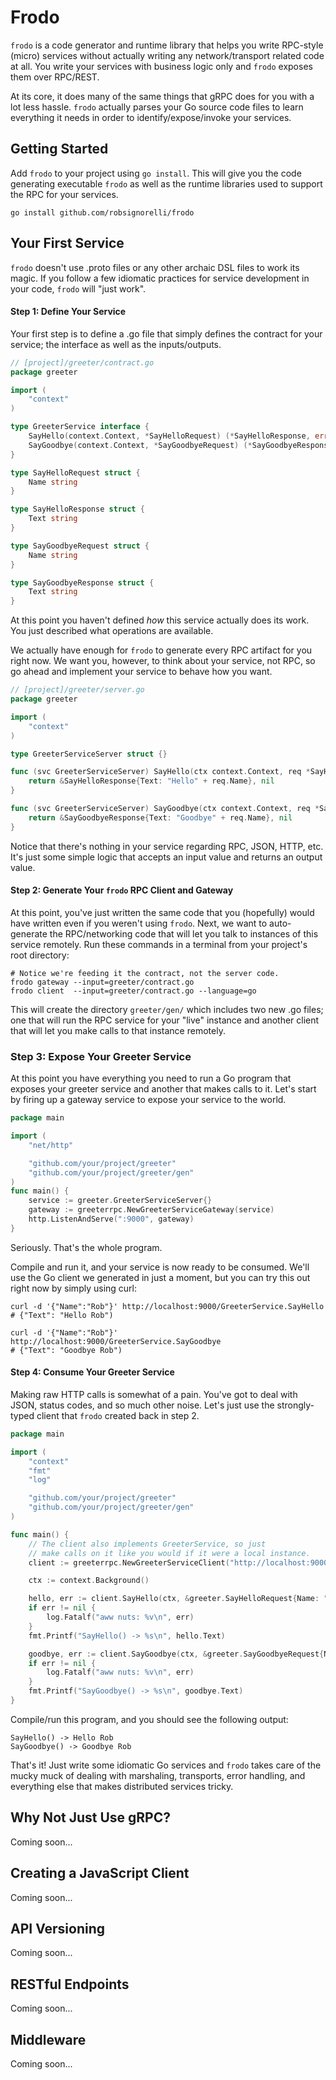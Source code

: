 # Frodo

`frodo` is a code generator and runtime library that helps
you write RPC-style (micro) services without actually writing
any network/transport related code at all. You write your
services with business logic only and `frodo` exposes them
over RPC/REST.

At its core, it does many of the same things that gRPC does
for you with a lot less hassle. `frodo` actually parses
your Go source code files to learn everything it needs in
order to identify/expose/invoke your services.

## Getting Started

Add `frodo` to your project using `go install`. This will
give you the code generating executable `frodo` as well
as the runtime libraries used to support the RPC for your services.

```shell
go install github.com/robsignorelli/frodo
```

## Your First Service

`frodo` doesn't use .proto files or any other archaic DSL
files to work its magic. If you follow a few idiomatic
practices for service development in your code, `frodo`
will "just work".

#### Step 1: Define Your Service
Your first step is to define a .go file that simply defines
the contract for your service; the interface as well as the
inputs/outputs.

```go
// [project]/greeter/contract.go
package greeter

import (
    "context"
)

type GreeterService interface {
    SayHello(context.Context, *SayHelloRequest) (*SayHelloResponse, error)
    SayGoodbye(context.Context, *SayGoodbyeRequest) (*SayGoodbyeResponse, error)
}

type SayHelloRequest struct {
    Name string
}

type SayHelloResponse struct {
    Text string
}

type SayGoodbyeRequest struct {
    Name string
}

type SayGoodbyeResponse struct {
    Text string
}
```

At this point you haven't defined *how* this service actually
does its work. You just described what operations are
available.

We actually have enough for `frodo` to generate
every RPC artifact for you right now. We want you, however,
to think about your service, not RPC, so go ahead and
implement your service to behave how you want.

```go
// [project]/greeter/server.go
package greeter

import (
    "context"
)

type GreeterServiceServer struct {}

func (svc GreeterServiceServer) SayHello(ctx context.Context, req *SayHelloRequest) (*SayHelloResponse, error) {
    return &SayHelloResponse{Text: "Hello" + req.Name}, nil
}

func (svc GreeterServiceServer) SayGoodbye(ctx context.Context, req *SayGoodbyeRequest) (*SayGoodbyeResponse, error) {
    return &SayGoodbyeResponse{Text: "Goodbye" + req.Name}, nil
}
```

Notice that there's nothing in your service regarding
RPC, JSON, HTTP, etc. It's just some simple logic that
accepts an input value and returns an output value.

#### Step 2: Generate Your `frodo` RPC Client and Gateway

At this point, you've just written the same code that you (hopefully)
would have written even if you weren't using `frodo`. Next,
we want to auto-generate the RPC/networking code that
will let you talk to instances of this service remotely.
Run these commands in a terminal from your project's root
directory:

```shell
# Notice we're feeding it the contract, not the server code.
frodo gateway --input=greeter/contract.go
frodo client  --input=greeter/contract.go --language=go
```
This will create the directory `greeter/gen/` which includes
two new .go files; one that will run the RPC service for 
your "live" instance and another client that will let you
make calls to that instance remotely.

### Step 3: Expose Your Greeter Service

At this point you have everything you need to run a Go
program that exposes your greeter service and another that
makes calls to it. Let's start by firing up a gateway service
to expose your service to the world.

```go
package main

import (
    "net/http"

    "github.com/your/project/greeter"
    "github.com/your/project/greeter/gen"
)
func main() {
    service := greeter.GreeterServiceServer{}
    gateway := greeterrpc.NewGreeterServiceGateway(service)
    http.ListenAndServe(":9000", gateway)
}
```
Seriously. That's the whole program.

Compile and run it, and your service is now ready
to be consumed. We'll use the Go client we generated in just
a moment, but you can try this out right now by simply
using curl:

```shell
curl -d '{"Name":"Rob"}' http://localhost:9000/GreeterService.SayHello
# {"Text": "Hello Rob")

curl -d '{"Name":"Rob"}' http://localhost:9000/GreeterService.SayGoodbye
# {"Text": "Goodbye Rob")
```

#### Step 4: Consume Your Greeter Service

Making raw HTTP calls is somewhat of a pain. You've got to
deal with JSON, status codes, and so much other noise. Let's
just use the strongly-typed client that `frodo` created
back in step 2.

```go
package main

import (
    "context"
    "fmt"
    "log"

    "github.com/your/project/greeter"
    "github.com/your/project/greeter/gen"
)

func main() {
    // The client also implements GreeterService, so just
    // make calls on it like you would if it were a local instance.
    client := greeterrpc.NewGreeterServiceClient("http://localhost:9000")

    ctx := context.Background()

    hello, err := client.SayHello(ctx, &greeter.SayHelloRequest{Name: "Rob"})
    if err != nil {
        log.Fatalf("aww nuts: %v\n", err)
    }
    fmt.Printf("SayHello() -> %s\n", hello.Text)

    goodbye, err := client.SayGoodbye(ctx, &greeter.SayGoodbyeRequest{Name: "Rob"})
    if err != nil {
        log.Fatalf("aww nuts: %v\n", err)
    }
    fmt.Printf("SayGoodbye() -> %s\n", goodbye.Text)
}
```

Compile/run this program, and you should see the following output:

```
SayHello() -> Hello Rob
SayGoodbye() -> Goodbye Rob
```
That's it! Just write some idiomatic Go services and `frodo`
takes care of the mucky muck of dealing with marshaling,
transports, error handling, and everything else that makes
distributed services tricky.

## Why Not Just Use gRPC?

Coming soon...

## Creating a JavaScript Client

Coming soon...

## API Versioning

Coming soon...

## RESTful Endpoints

Coming soon...

## Middleware

Coming soon...

